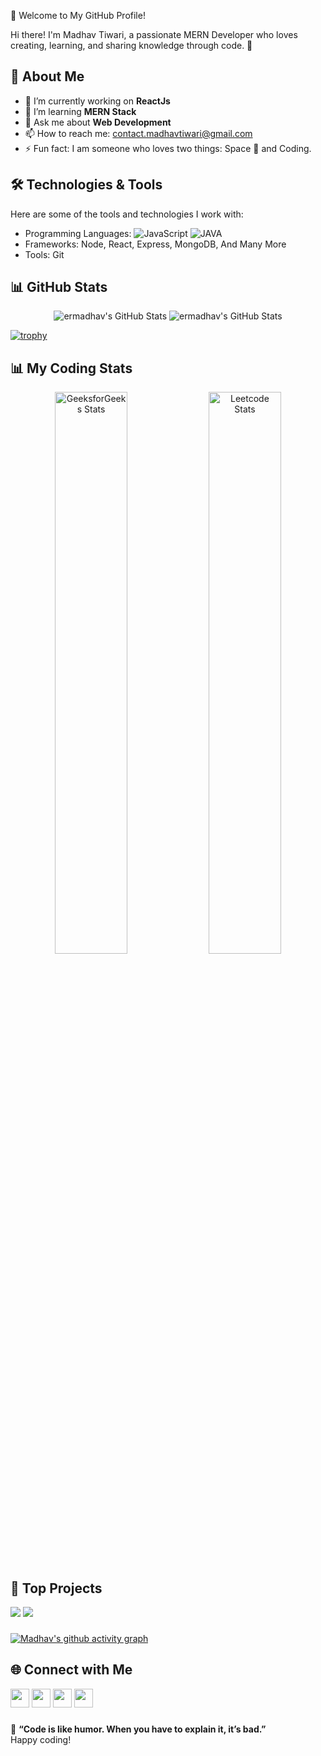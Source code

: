 👋 Welcome to My GitHub Profile!

Hi there! I'm Madhav Tiwari, a passionate MERN Developer who loves creating, learning, and sharing knowledge through code. 🌟

## 🚀 About Me

- 🔭 I’m currently working on **ReactJs**
- 🌱 I’m learning **MERN Stack**
- 💬 Ask me about **Web Development**
- 📫 How to reach me: contact.madhavtiwari@gmail.com
- ⚡ Fun fact: I am someone who loves two things: Space 🚀 and Coding.

## 🛠️ Technologies & Tools

Here are some of the tools and technologies I work with:

- Programming Languages: ![JavaScript](https://img.shields.io/badge/-JavaScript-yellow) ![JAVA](https://img.shields.io/badge/-Java-blue) 
- Frameworks: Node, React, Express, MongoDB, And Many More
- Tools: Git
  
## 📊 GitHub Stats

<div align="center">
  <img src="https://github-readme-streak-stats.herokuapp.com/?user=ermadhav&theme=dark&hide_border=true" alt="ermadhav's GitHub Stats" /> <img src="https://github-readme-stats.vercel.app/api?username=ermadhav&theme=dark&show_icons=true&hide_border=true&count_private=true" alt="ermadhav's GitHub Stats" /> 
</div>


[![trophy](https://github-profile-trophy.vercel.app/?username=ermadhav&theme=darkhub)](https://github.com/ryo-ma/github-profile-trophy)
## 📊 My Coding Stats

<div align="center">
  <img src="https://gfgstatscard.vercel.app/ermadhavtiwari?theme=dark" alt="GeeksforGeeks Stats" style="display: inline-block; width: 48%;" />
  <img src="https://leetcard.jacoblin.cool/ermadhav?ext=heatmap" alt="Leetcode Stats" style="display: inline-block; width: 48%;" />
</div>


## 🌟 Top Projects


[![](https://github-readme-stats.vercel.app/api/pin/?username=ermadhav&repo=ChatApp&theme=dark&width=200&height=200)](https://github.com/ermadhav/ChatApp)  [![](https://github-readme-stats.vercel.app/api/pin/?username=ermadhav&repo=Leetcode_Solution&theme=dark&width=200&height=200)](https://github.com/ermadhav/Leetcode_Solution)


###
[![Madhav's github activity graph](https://github-readme-activity-graph.vercel.app/graph?username=ermadhav&theme=github-compact)](https://github.com/ermadhav/github-readme-activity-graph) 
###

## 🌐 Connect with Me
<a href="https://www.linkedin.com/in/ermadhav/"><img src="https://img.shields.io/badge/LinkedIn-blue?logo=linkedin&logoColor=white" height="30"></a>
<a href="https://madhavtiwari.netlify.app/"><img src="https://img.shields.io/badge/Portfolio-orange" height="30"></a>
<a href="https://x.com/MadhavT50928649"><img src="https://img.shields.io/badge/Twitter-blue?logo=twitter" height="30"></a>
<a href="https://www.instagram.com/madhav_tiwari24/"><img src="https://img.shields.io/badge/Instagram-royalblue?logo=instagram" height="30"></a>

###

🌟 **“Code is like humor. When you have to explain it, it’s bad.”**  
Happy coding!


